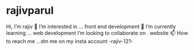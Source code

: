 # rajivparul
Hi, I’m rajiv 👀 I’m interested in ... front end development 🌱 I’m currently learning ... web development  I’m looking to collaborate on . website 📫 How to reach me ...dm me on my insta account -rajiv-121-
